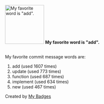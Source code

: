 <img src="https://my-badges.github.io/my-badges/favorite-word.png" alt="My favorite word is &quot;add&quot;." title="My favorite word is &quot;add&quot;." width="128">
<strong>My favorite word is &quot;add&quot;.</strong>
<br><br>

My favorite commit message words are:

1. add (used 1607 times)
2. update (used 773 times)
3. function (used 687 times)
4. implement (used 634 times)
5. new (used 467 times)


Created by <a href="https://github.com/my-badges/my-badges">My Badges</a>